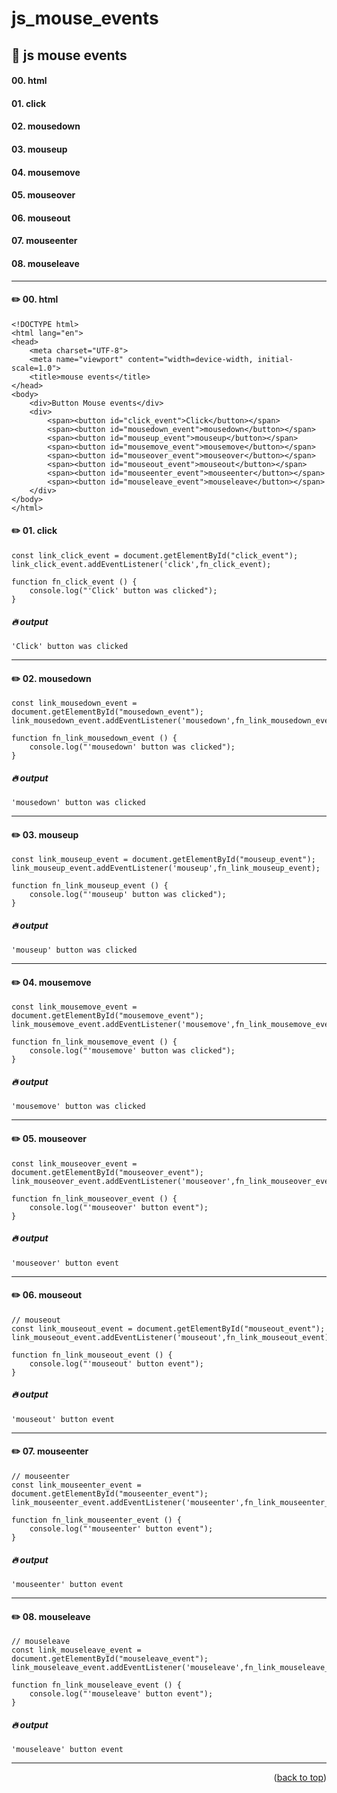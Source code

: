 <a name="topage"></a>

# js_mouse_events

## 📜 js mouse events

#### **00.** html
#### **01.** click
#### **02.** mousedown
#### **03.** mouseup
#### **04.** mousemove
#### **05.** mouseover
#### **06.** mouseout
#### **07.** mouseenter
#### **08.** mouseleave

-----

#### ✏️ 00. html 

```
<!DOCTYPE html>
<html lang="en">
<head>
    <meta charset="UTF-8">
    <meta name="viewport" content="width=device-width, initial-scale=1.0">
    <title>mouse events</title>
</head>
<body>
    <div>Button Mouse events</div>
    <div>
        <span><button id="click_event">Click</button></span>
        <span><button id="mousedown_event">mousedown</button></span>
        <span><button id="mouseup_event">mouseup</button></span>
        <span><button id="mousemove_event">mousemove</button></span>
        <span><button id="mouseover_event">mouseover</button></span>
        <span><button id="mouseout_event">mouseout</button></span>
        <span><button id="mouseenter_event">mouseenter</button></span>
        <span><button id="mouseleave_event">mouseleave</button></span>
    </div>
</body>
</html>
```


#### ✏️ 01. click

```Js
const link_click_event = document.getElementById("click_event");
link_click_event.addEventListener('click',fn_click_event);

function fn_click_event () {
    console.log("'Click' button was clicked");
}
```

##### 🔥 output

```
'Click' button was clicked
```

-----

#### ✏️ 02. mousedown

```Js
const link_mousedown_event = document.getElementById("mousedown_event");
link_mousedown_event.addEventListener('mousedown',fn_link_mousedown_event);

function fn_link_mousedown_event () {
    console.log("'mousedown' button was clicked");
}
```

##### 🔥 output

```
'mousedown' button was clicked
```

-----

#### ✏️ 03. mouseup

```Js
const link_mouseup_event = document.getElementById("mouseup_event");
link_mouseup_event.addEventListener('mouseup',fn_link_mouseup_event);

function fn_link_mouseup_event () {
    console.log("'mouseup' button was clicked");
}
```

##### 🔥 output

```
'mouseup' button was clicked
```

-----

#### ✏️ 04. mousemove

```Js
const link_mousemove_event = document.getElementById("mousemove_event");
link_mousemove_event.addEventListener('mousemove',fn_link_mousemove_event);

function fn_link_mousemove_event () {
    console.log("'mousemove' button was clicked");
}
```

##### 🔥 output

```
'mousemove' button was clicked
```

-----

#### ✏️ 05. mouseover

```Js
const link_mouseover_event = document.getElementById("mouseover_event");
link_mouseover_event.addEventListener('mouseover',fn_link_mouseover_event);

function fn_link_mouseover_event () {
    console.log("'mouseover' button event");
}

```

##### 🔥 output

```
'mouseover' button event
```

-----

#### ✏️ 06. mouseout

```
// mouseout
const link_mouseout_event = document.getElementById("mouseout_event");
link_mouseout_event.addEventListener('mouseout',fn_link_mouseout_event);

function fn_link_mouseout_event () {
    console.log("'mouseout' button event");
}
```

##### 🔥 output

```
'mouseout' button event
```

-----
#### ✏️ 07. mouseenter

```
// mouseenter
const link_mouseenter_event = document.getElementById("mouseenter_event");
link_mouseenter_event.addEventListener('mouseenter',fn_link_mouseenter_event);

function fn_link_mouseenter_event () {
    console.log("'mouseenter' button event");
}
```

##### 🔥 output

```
'mouseenter' button event
```

-----

#### ✏️ 08. mouseleave

```
// mouseleave
const link_mouseleave_event = document.getElementById("mouseleave_event");
link_mouseleave_event.addEventListener('mouseleave',fn_link_mouseleave_event);

function fn_link_mouseleave_event () {
    console.log("'mouseleave' button event");
}
```

##### 🔥 output

```
'mouseleave' button event
```

-----


<p align="right">(<a href="#topage">back to top</a>)</p>
<br/>
<br/>
